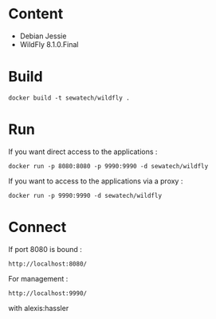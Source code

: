 # Content

* Debian Jessie
* WildFly 8.1.0.Final

# Build

	docker build -t sewatech/wildfly .

# Run

If you want direct access to the applications :

	docker run -p 8080:8080 -p 9990:9990 -d sewatech/wildfly

If you want to access to the applications via a proxy :

	docker run -p 9990:9990 -d sewatech/wildfly

# Connect

If port 8080 is bound :

	http://localhost:8080/

For management :

	http://localhost:9990/

with alexis:hassler
